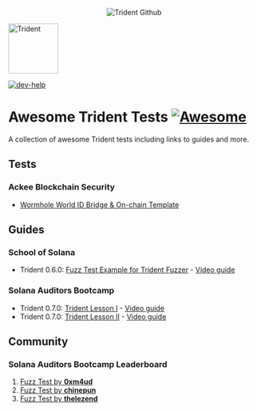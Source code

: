 <p align="center">
    <picture>
      <source media="(prefers-color-scheme: dark)" srcset="https://abchprod.wpengine.com/wp-content/uploads/2024/05/Trident-Github.png?raw=true">
      <img alt="Trident Github" src="https://abchprod.wpengine.com/wp-content/uploads/2024/05/Trident-Github.png?raw=true" width="auto">
    </picture>
  </a>
</p>

<p align="left">
  <img height="100" width="100" src="https://abchprod.wpengine.com/wp-content/uploads/2024/05/Trident-Color.png" alt="Trident"/>
</p>

<a href="https://discord.gg/urRbxVcMrB" target="_blank" rel="noopener noreferrer">
   <picture>
     <source media="(prefers-color-scheme: dark)" srcset="https://img.shields.io/discord/867746290678104064?colorA=21262d&colorB=0000FF&style=flat">
     <img src="https://img.shields.io/discord/867746290678104064?colorA=f6f8fa&colorB=0000FF&style=flat" alt="dev-help">
   </picture>
 </a>

# Awesome Trident Tests [![Awesome](https://awesome.re/badge.svg)](https://awesome.re)

A collection of awesome Trident tests including links to guides and more.

## Tests

### Ackee Blockchain Security

- [Wormhole World ID Bridge & On-chain Template](https://github.com/Ackee-Blockchain/wormhole-world-id-fuzzing)


## Guides

### School of Solana

- Trident 0.6.0: [Fuzz Test Example for Trident Fuzzer](https://github.com/Ackee-Blockchain/sos-trident/tree/fuzz-tests) - [Video guide](https://youtu.be/5Lq8iEbMFbs?si=k28P8U1NEQcDM9_P)


### Solana Auditors Bootcamp

- Trident 0.7.0: [Trident Lesson I](https://github.com/Ackee-Blockchain/Solana-Auditors-Bootcamp/tree/76e61fef431de5059a3aca790729b70298d0c147/Lesson-3) - [Video guide](https://youtu.be/5JRVnxGW8kc?si=mFsvZplAFhDiwOWX)
- Trident 0.7.0: [Trident Lesson II](https://github.com/Ackee-Blockchain/Solana-Auditors-Bootcamp/tree/76e61fef431de5059a3aca790729b70298d0c147/Lesson-4) - [Video guide](https://youtu.be/gMk6hm0x44M?si=1S-iu7aMniP5t54Q)


## Community

### Solana Auditors Bootcamp Leaderboard

1. [Fuzz Test by **0xm4ud**](https://github.com/Solana-Auditors-Bootcamp/fuzzing-with-trident-0xm4ud)
2. [Fuzz Test by **chinepun**](https://github.com/Solana-Auditors-Bootcamp/fuzzing-with-trident-chinepun)
3. [Fuzz Test by **thelezend**](https://github.com/Solana-Auditors-Bootcamp/fuzzing-with-trident-thelezend)
